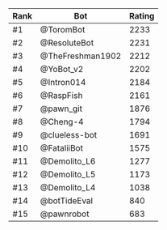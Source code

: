 Rank|Bot|Rating
---|---|---
#1|@ToromBot|2233
#2|@ResoluteBot|2231
#3|@TheFreshman1902|2212
#4|@YoBot_v2|2202
#5|@Intron014|2184
#6|@RaspFish|2161
#7|@pawn_git|1876
#8|@Cheng-4|1794
#9|@clueless-bot|1691
#10|@FataliiBot|1575
#11|@Demolito_L6|1277
#12|@Demolito_L5|1173
#13|@Demolito_L4|1038
#14|@botTideEval|840
#15|@pawnrobot|683
